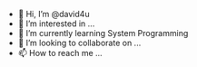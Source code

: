 - 👋 Hi, I’m @david4u
- 👀 I’m interested in ...
- 🌱 I’m currently learning System Programming
- 💞️ I’m looking to collaborate on ...
- 📫 How to reach me ...

<!---
david4u/david4u is a ✨ special ✨ repository because its `README.md` (this file) appears on your GitHub profile.
You can click the Preview link to take a look at your changes.
--->

